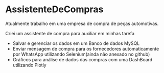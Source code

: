 # AssistenteDeCompras

 Atualmente trabalho em uma empresa de compra de peças automotivas.

 Criei um assistente de compra para auxiliar em minhas tarefa

- Salvar e gerenciar os dados em um Banco de dados MySQL
- Enviar mensagem de compra para os fornecedores automaticamente por WhatsApp utilizando Selenium(ainda não anexado no github)
- Gráficos para análise de dados das compras com uma DashBoard utilizando Plotly
